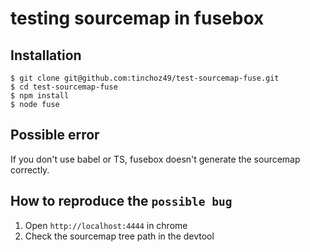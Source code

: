 # testing sourcemap in fusebox

## Installation

```
$ git clone git@github.com:tinchoz49/test-sourcemap-fuse.git
$ cd test-sourcemap-fuse
$ npm install
$ node fuse
```

## Possible error

If you don't use babel or TS, fusebox doesn't generate the sourcemap correctly.

## How to reproduce the `possible bug`

1. Open `http://localhost:4444` in chrome
2. Check the sourcemap tree path in the devtool

